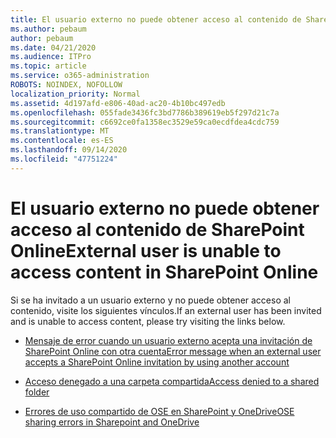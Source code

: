 ```yaml
---
title: El usuario externo no puede obtener acceso al contenido de SharePoint Online
ms.author: pebaum
author: pebaum
ms.date: 04/21/2020
ms.audience: ITPro
ms.topic: article
ms.service: o365-administration
ROBOTS: NOINDEX, NOFOLLOW
localization_priority: Normal
ms.assetid: 4d197afd-e806-40ad-ac20-4b10bc497edb
ms.openlocfilehash: 055fade3436fc3bd7786b389619eb5f297d21c7a
ms.sourcegitcommit: c6692ce0fa1358ec3529e59ca0ecdfdea4cdc759
ms.translationtype: MT
ms.contentlocale: es-ES
ms.lasthandoff: 09/14/2020
ms.locfileid: "47751224"
---
```

# <a name="external-user-is-unable-to-access-content-in-sharepoint-online"></a><span data-ttu-id="64c7f-102">El usuario externo no puede obtener acceso al contenido de SharePoint Online</span><span class="sxs-lookup"><span data-stu-id="64c7f-102">External user is unable to access content in SharePoint Online</span></span>

<span data-ttu-id="64c7f-103">Si se ha invitado a un usuario externo y no puede obtener acceso al contenido, visite los siguientes vínculos.</span><span class="sxs-lookup"><span data-stu-id="64c7f-103">If an external user has been invited and is unable to access content, please try visiting the links below.</span></span>

- [<span data-ttu-id="64c7f-104">Mensaje de error cuando un usuario externo acepta una invitación de SharePoint Online con otra cuenta</span><span class="sxs-lookup"><span data-stu-id="64c7f-104">Error message when an external user accepts a SharePoint Online invitation by using another account</span></span>](https://docs.microsoft.com/sharepoint/support/sharing-and-permissions/error-when-external-user-accepts-an-invitation-by-using-another-account)

- [<span data-ttu-id="64c7f-105">Acceso denegado a una carpeta compartida</span><span class="sxs-lookup"><span data-stu-id="64c7f-105">Access denied to a shared folder</span></span>](https://docs.microsoft.com/sharepoint/support/sharing-and-permissions/cannot-access-shared-folder)

- [<span data-ttu-id="64c7f-106">Errores de uso compartido de OSE en SharePoint y OneDrive</span><span class="sxs-lookup"><span data-stu-id="64c7f-106">OSE sharing errors in Sharepoint and OneDrive</span></span>](https://docs.microsoft.com/sharepoint/sharepoint-onedrive-error-message)

